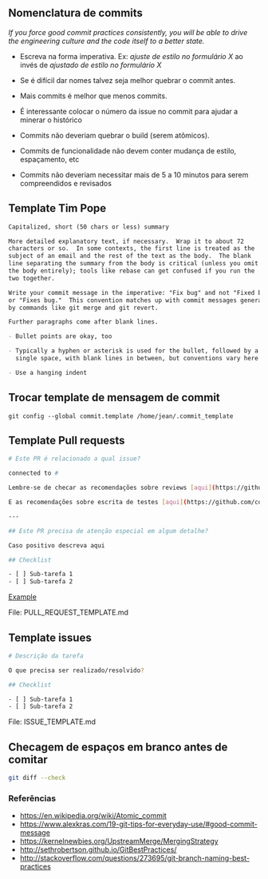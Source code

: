 Nomenclatura de commits
------------------------

*If you force good commit practices consistently, you will be able
to drive the engineering culture and the code itself to a better
state.*

- Escreva na forma imperativa. Ex: *ajuste de estilo no formulário X* ao invés de *ajustado de estilo no formulário X*

- Se é difícil dar nomes talvez seja melhor quebrar o commit antes.

- Mais commits é melhor que menos commits.

- É interessante colocar o número da issue no commit para ajudar a minerar o histórico

- Commits não deveriam quebrar o build (serem atômicos).

- Commits de funcionalidade não devem conter mudança de estilo,
espaçamento, etc

- Commits não deveriam necessitar mais de 5 a 10 minutos para
serem compreendidos e revisados


Template Tim Pope
-----------------

```Markdown
Capitalized, short (50 chars or less) summary

More detailed explanatory text, if necessary.  Wrap it to about 72
characters or so.  In some contexts, the first line is treated as the
subject of an email and the rest of the text as the body.  The blank
line separating the summary from the body is critical (unless you omit
the body entirely); tools like rebase can get confused if you run the
two together.

Write your commit message in the imperative: "Fix bug" and not "Fixed bug"
or "Fixes bug."  This convention matches up with commit messages generated
by commands like git merge and git revert.

Further paragraphs come after blank lines.

- Bullet points are okay, too

- Typically a hyphen or asterisk is used for the bullet, followed by a
  single space, with blank lines in between, but conventions vary here

- Use a hanging indent

```

Trocar template de mensagem de commit
-------------------------------------

```
git config --global commit.template /home/jean/.commit_template

```


Template Pull requests
----------------------


```sh
# Este PR é relacionado a qual issue?

connected to #

Lembre-se de checar as recomendações sobre reviews [aqui](https://github.com/compufour/compufacil/blob/master/Docs/src/Checklist.md).

E as recomendações sobre escrita de testes [aqui](https://github.com/compufour/compufacil/blob/master/Docs/src/Tests.md).

---

## Este PR precisa de atenção especial em algum detalhe?

Caso positivo descreva aqui

## Checklist

- [ ] Sub-tarefa 1
- [ ] Sub-tarefa 2


```

[Example](https://gist.github.com/Lordnibbler/11002759)

File: PULL_REQUEST_TEMPLATE.md


Template issues
---------------


```sh
# Descrição da tarefa

O que precisa ser realizado/resolvido?

## Checklist

- [ ] Sub-tarefa 1
- [ ] Sub-tarefa 2
```

File: ISSUE_TEMPLATE.md

Checagem de espaços em branco antes de comitar
----------------------------------------------

```sh
git diff --check

```


### Referências

 - https://en.wikipedia.org/wiki/Atomic_commit
 - https://www.alexkras.com/19-git-tips-for-everyday-use/#good-commit-message
 - https://kernelnewbies.org/UpstreamMerge/MergingStrategy
 - http://sethrobertson.github.io/GitBestPractices/
 - http://stackoverflow.com/questions/273695/git-branch-naming-best-practices
